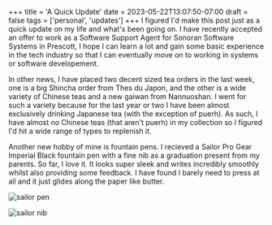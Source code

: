 +++
title = 'A Quick Update'
date = 2023-05-22T13:07:50-07:00
draft = false
tags = ['personal', 'updates']
+++
I figured I'd make this post just as a quick update on my life and what's been going on. I have recently accepted an offer to work as a Software Support Agent for Sonoran Software Systems in Prescott, I hope I can learn a lot and gain some basic experience in the tech industry so that I can eventually move on to working in systems or software developement.

In other news, I have placed two decent sized tea orders in the last week, one is a big Shincha order from Thes du Japon, and the other is a wide variety of Chinese teas and a new gaiwan from Nannuoshan. I went for such a variety because for the last year or two I have been almost exclusively drinking Japanese tea (with the exception of puerh). As such, I have almost no Chinese teas (that aren't puerh) in my collection so I figured I'd hit a wide range of types to replenish it.

Another new hobby of mine is fountain pens. I recieved a Sailor Pro Gear Imperial Black fountain pen with a fine nib as a graduation present from my parents. So far, I love it. It looks super sleek and writes incredibly smoothly whilst also providing some feedback. I have found I barely need to press at all and it just glides along the paper like butter. 

![sailor pen](/sailor_pen.jpg)

![sailor nib](/sailor_nib.jpg)
